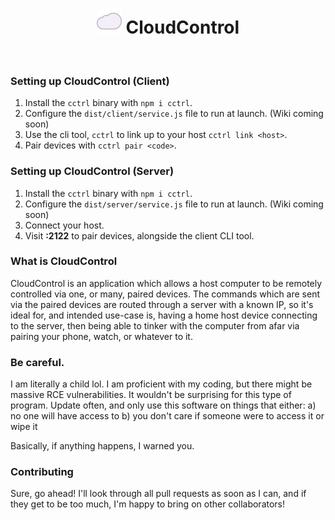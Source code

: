 <div align="center">
  <h1>
    <img src="/web/logo.png" style="width: 2.5rem" />
    CloudControl
  </h1>
</div>

<br/>

### Setting up CloudControl (Client)
1) Install the `cctrl` binary with `npm i cctrl`.
2) Configure the `dist/client/service.js` file to run at launch. (Wiki coming soon)
3) Use the cli tool, `cctrl` to link up to your host `cctrl link <host>`.
4) Pair devices with `cctrl pair <code>`.

### Setting up CloudControl (Server)
1) Install the `cctrl` binary with `npm i cctrl`.
2) Configure the `dist/server/service.js` file to run at launch. (Wiki coming soon)
3) Connect your host.
4) Visit **:2122** to pair devices, alongside the client CLI tool.

### What is CloudControl
CloudControl is an application which allows a host computer to be remotely controlled via one, or many, paired devices. The commands which are sent via the paired devices are routed through a server with a known IP, so it's ideal for, and intended use-case is, having a home host device connecting to the server, then being able to tinker with the computer from afar via pairing your phone, watch, or whatever to it.

### Be careful.
I am literally a child lol.
I am proficient with my coding, but there might be massive RCE vulnerabilities. It wouldn't be surprising for this type of program. Update often, and only use this software on things that either:
a) no one will have access to
b) you don't care if someone were to access it or wipe it

Basically, if anything happens, I warned you.

### Contributing
Sure, go ahead! I'll look through all pull requests as soon as I can, and if they get to be too much, I'm happy to bring on other collaborators!
